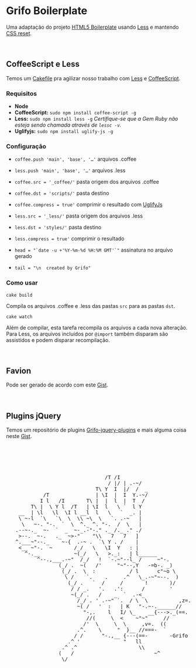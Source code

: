 # Grifo Boilerplate

Uma adaptação do projeto [HTML5 Boilerplate](http://html5boilerplate.com) usando [Less](http://lesscss.org) e mantendo [CSS reset](http://www.cssreset.com).
<br>
<br>
<br>
## CoffeeScript e Less
Temos um [Cakefile](http://coffeescript.org/documentation/docs/cake.html) pra agilizar nosso trabalho com [Less](http://lesscss.org) e [CoffeeScript](http://coffeescript.org).

### Requisitos 
* **Node**
* **CoffeeScript:** `sudo npm install coffee-script -g`
* **Less:** `sudo npm install less -g`	*Certifique-se que a Gem Ruby não esteja sendo chamada através de `lessc -v`.*
* **Uglifyjs:** `sudo npm install uglify-js -g`

### Configuração
* `coffee.push 'main', 'base', '…'` arquivos .coffee
* `less.push 'main', 'base', '…'` arquivos .less

* `coffee.src = '_coffee/'` pasta origem dos arquivos .coffee
* `coffee.dst = 'scripts/'` pasta destino
* `coffee.compress = true'` comprimir o resultado com [UglifyJs](https://github.com/mishoo/UglifyJS)

* `less.src = '_less/'` pasta origem dos arquivos .less
* `less.dst = 'styles/'` pasta destino
* `less.compress = true'` comprimir o resultado

* ``head = "`date -u +'%Y-%m-%d %H:%M GMT'`"`` assinatura no arquivo gerado
* `tail = "\n  created by Grifo"`

### Como usar


	cake build
Compila os arquivos .coffee e .less das pastas `src` para as pastas `dst`.

	cake watch
Além de compilar, esta tarefa recompila os arquivos a cada nova alteração. Para Less, os arquivos incluídos por `@import` também disparam são assistidos e podem disparar recompilação.
<br>
<br>
<br>
## Favion
Pode ser gerado de acordo com este [Gist](https://gist.github.com/2870726).
<br>
<br>
<br>
## Plugins jQuery
Temos um repositório de plugins [Grifo-jquery-plugins](https://github.com/grifo/grifo-jquery-plugins) e mais alguma coisa neste [Gist](https://gist.github.com/2b6b1c1ca23351e74fa4).
<br>
<br>
<br>
<pre>


  
                                /T /I
                                 / |/ | .-~/
                             T\ Y  I  |/  /  _
            /T               | \I  |  I  Y.-~/
           I l   /I       T\ |  |  l  |  T  /
        T\ |  \ Y l  /T   | \I  l   \ `  l Y
    __  | \l   \l  \I l __l  l   \   `  _. |
    \ ~-l  `\   `\  \  \\ ~\  \   `. .-~   |
     \   ~-. "-.  `  \  ^._ ^. "-.  /  \   |
   .--~-._  ~-  `  _  ~-_.-"-." ._ /._ ." ./
    >--.  ~-.   ._  ~>-"    "\\   7   7   ]
   ^.___~"--._    ~-{  .-~ .  `\ Y . /    |
    <__ ~"-.  ~       /_/   \   \I  Y   : |
      ^-.__           ~(_/   \   >._:   | l______
          ^--.,___.-~"  /_/   !  `-.~"--l_ /     ~"-.
                 (_/ .  ~(   /'     "~"--,Y   -=b-. _)
                  (_/ .  \  :           / l      c"~o \
                   \ /    `.    .     .^   \_.-~"~--.  )
                    (_/ .   `  /     /       !       )/
                     / / _.   '.   .':      /        '
                     ~(_/ .   /    _  `  .-<_
                       /_/ . ' .-~" `.  / \  \          ,z=.
                       ~( /   '  :   | K   "-.~-.______//
                         "-,.    l   I/ \_    __{--->._(==.
                          //(     \  <    ~"~"     //
                         /'  \     \  \     ,v=.  ((
                       .^.    \     "  }__ //===-  `
                      / /      "-.,__ {---(==-       -Grifo
                    .^ '              "   ll       
                  .^ .^                    \\
                 (   /                          ~^
                  \/           

</pre>